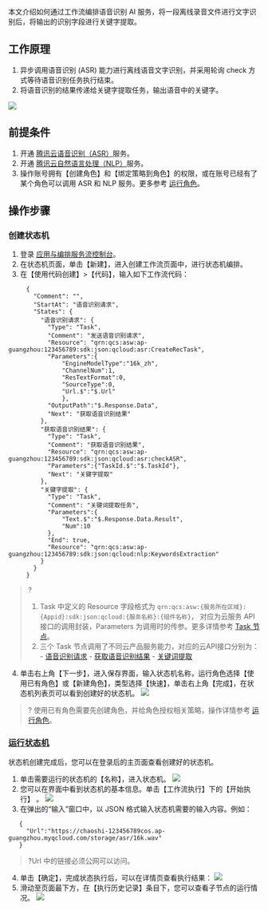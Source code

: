 
本文介绍如何通过工作流编排语音识别 AI 服务，将一段离线录音文件进行文字识别后，将输出的识别字段进行关键字提取。

## 工作原理

1. 异步调用语音识别 (ASR) 能力进行离线语音文字识别，并采用轮询 check 方式等待语音识别任务执行结束。
2. 将语音识别的结果传递给关键字提取任务，输出语音中的关键字。

![](https://main.qcloudimg.com/raw/703dc73703175114a3cbd9cae424425e.svg)

## 前提条件

1. 开通 [腾讯云语音识别（ASR）](https://console.cloud.tencent.com/asr)服务。
2. 开通 [腾讯云自然语言处理（NLP）](https://console.cloud.tencent.com/nlp)服务。
3. 操作账号拥有【创建角色】和【绑定策略到角色】的权限，或在账号已经有了某个角色可以调用 ASR 和 NLP 服务。更多参考 [运行角色](https://cloud.tencent.com/document/product/1272/52420)。

## 操作步骤

### 创建状态机

1. 登录 [应用与编排服务流控制台](https://console.cloud.tencent.com/asw)。
2. 在状态机页面，单击【新建】，进入创建工作流页面中，进行状态机编排。
3. 在【使用代码创建】>【代码】，输入如下工作流代码：
```
     {
       "Comment": "",
       "StartAt": "语音识别请求",
       "States": {
         "语音识别请求": {
           "Type": "Task",
           "Comment": "发送语音识别请求",
           "Resource": "qrn:qcs:asw:ap-guangzhou:123456789:sdk:json:qcloud:asr:CreateRecTask",
           "Parameters":{
               "EngineModelType":"16k_zh",
               "ChannelNum":1,
               "ResTextFormat":0,
               "SourceType":0,
               "Url.$":"$.Url"
               },
           "OutputPath":"$.Response.Data",
           "Next": "获取语音识别结果"
         },
         "获取语音识别结果": {
           "Type": "Task",
           "Comment": "获取语音识别结果",
           "Resource": "qrn:qcs:asw:ap-guangzhou:123456789:sdk:json:qcloud:asr:checkASR",
           "Parameters":{"TaskId.$":"$.TaskId"},
           "Next": "关键字提取"
         },
         "关键字提取": {
           "Type": "Task",
           "Comment": "关键词提取任务",
           "Parameters":{
               "Text.$":"$.Response.Data.Result",
               "Num":10
           },
           "End": true,
           "Resource": "qrn:qcs:asw:ap-guangzhou:123456789:sdk:json:qcloud:nlp:KeywordsExtraction"
         }
       }
     }
```

> ? 
> 1. Task 中定义的 Resource 字段格式为 `qrn:qcs:asw:{服务所在区域}:{Appid}:sdk:json:qcloud:{服务名称}:{组件名称}`， 对应为云服务 API 接口的调用封装，Parameters 为调用时的传参。更多详情参考 [Task 节点](https://cloud.tencent.com/document/product/1272/55658)。 
> 2. 三个 Task 节点调用了不同云产品服务能力，对应的云API接口分别为：
	 - [语音识别请求](https://cloud.tencent.com/document/product/1093/37823)
	 - [获取语音识别结果](https://cloud.tencent.com/document/product/1093/37822)
	 - [关键词提取](https://cloud.tencent.com/document/api/271/35498)  

4. 单击右上角【下一步】，进入保存界面，输入状态机名称，运行角色选择【使用已有角色】或【新建角色】，类型选择【快速】，单击右上角【完成】，在状态机列表页可以看到创建好的状态机。
![](https://main.qcloudimg.com/raw/6b753509fdb6655d3f31e5ac243321d3.png)

> ? 使用已有角色需要先创建角色，并给角色授权相关策略，操作详情参考 [运行角色](https://cloud.tencent.com/document/product/1272/52420)。
### [运行状态机](id:span)

状态机创建完成后，您可以在登录后的主页面查看创建好的状态机。

1. 单击需要运行的状态机的【名称】，进入状态机。
   ![](https://main.qcloudimg.com/raw/6bc8f9a979069bdc3c091a0ae503d99d.png)
2. 您可以在界面中看到状态机的基本信息。单击【工作流执行】下的【开始执行】 。
   ![](https://main.qcloudimg.com/raw/1e2f88c18af26ae3a8236e361c0a691f.png)
3. 在弹出的“输入”窗口中，以 JSON 格式输入状态机需要的输入内容。例如： 
```
   {
     "Url":"https://chaoshi-123456789cos.ap-guangzhou.myqcloud.com/storage/asr/16k.wav"
   }
```
> ?Url 中的链接必须公网可以访问。
4. 单击【确定】，完成状态执行后，可以在详情页查看执行结果： 
   ![](https://main.qcloudimg.com/raw/2b1f5a13b4f77cf80041e28597238f58.png)
5. 滑动至页面最下方，在【执行历史记录】条目下，您可以查看子节点的运行情况。 
   ![](https://main.qcloudimg.com/raw/3632b6da514e9e4baf1396eb1ed9c6b2.png)
